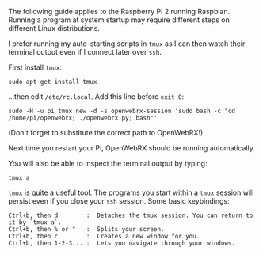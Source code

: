 The following guide applies to the Raspberry Pi 2 running Raspbian.
Running a program at system startup may require different steps on different Linux distributions.

I prefer running my auto-starting scripts in `tmux` as I can then watch their terminal output even if I connect later over `ssh`.

First install `tmux`:

    sudo apt-get install tmux

...then edit `/etc/rc.local`. Add this line before `exit 0`:

    sudo -H -u pi tmux new -d -s openwebrx-session 'sudo bash -c "cd /home/pi/openwebrx; ./openwebrx.py; bash"'

(Don't forget to substitute the correct path to OpenWebRX!)

Next time you restart your Pi, OpenWebRX should be running automatically.

You will also be able to inspect the terminal output by typing:

    tmux a

`tmux` is quite a useful tool. The programs you start within a `tmux` session will persist even if you close your `ssh` session. Some basic keybindings:

    Ctrl+b, then d        :  Detaches the tmux session. You can return to it by `tmux a`.
    Ctrl+b, then % or "   :  Splits your screen.
    Ctrl+b, then c        :  Creates a new window for you.
    Ctrl+b, then 1-2-3... :  Lets you navigate through your windows.




